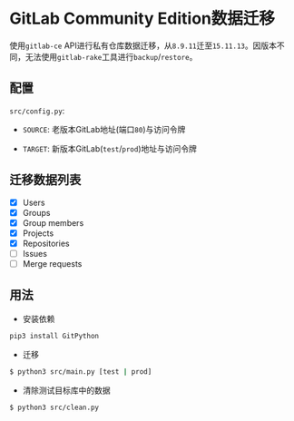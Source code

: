 # GitLab Community Edition数据迁移

使用`gitlab-ce` API进行私有仓库数据迁移，从`8.9.11`迁至`15.11.13`。因版本不同，无法使用`gitlab-rake`工具进行`backup`/`restore`。

## 配置

`src/config.py`:

- `SOURCE`: 老版本GitLab地址(端口`80`)与访问令牌

- `TARGET`: 新版本GitLab(`test`/`prod`)地址与访问令牌

## 迁移数据列表

- [X] Users
- [X] Groups
- [X] Group members
- [X] Projects
- [X] Repositories
- [ ] Issues
- [ ] Merge requests

## 用法

- 安装依赖
```sh
pip3 install GitPython
```

- 迁移
``` sh
$ python3 src/main.py [test | prod]
```

- 清除测试目标库中的数据
``` sh
$ python3 src/clean.py
```
